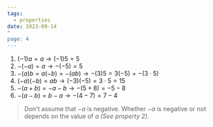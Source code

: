 ```yaml
---
tags:
  - properties
date: 2023-09-14
"
page: 4
---
```

1. $(-1)a = a \rightarrow (-1)5 = 5$ 
2. $-(-a) =a \rightarrow -(-5) = 5$ 
3. $-(a)b = a(-b) =-(ab) \rightarrow -(3)5 = 3(-5) = -(3\cdot5)$    
4. $(-a)(-b) = ab \rightarrow (-3)(-5) = 3\cdot5 = 15$ 
5. $-(a+b) = -a -b \rightarrow -(5+8) = -5-8$ 
6. $-(a-b) = b - a \rightarrow -(4-7) = 7-4$ 

> Don't assume that $-a$ is negative. Whether $-a$ is negative or not depends on the value of $a$ *(See property 2)*.